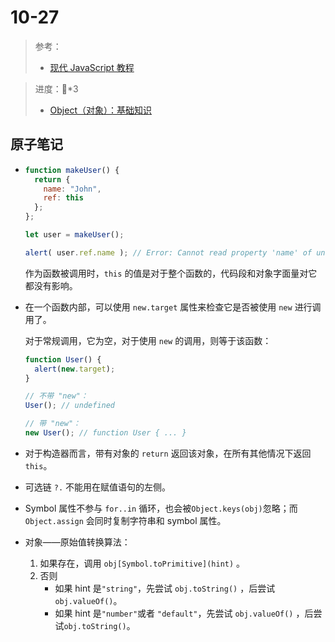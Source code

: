 # 10-27

> 参考：
>
> - [现代 JavaScript 教程](https://zh.javascript.info/)

> 进度：🍅*3
>
> - [Object（对象）：基础知识](https://zh.javascript.info/object-basics)

## 原子笔记

- ```javascript
  function makeUser() {
    return {
      name: "John",
      ref: this
    };
  };
  
  let user = makeUser();
  
  alert( user.ref.name ); // Error: Cannot read property 'name' of undefined
  ```

  作为函数被调用时，`this` 的值是对于整个函数的，代码段和对象字面量对它都没有影响。

- 在一个函数内部，可以使用 `new.target` 属性来检查它是否被使用 `new` 进行调用了。

  对于常规调用，它为空，对于使用 `new` 的调用，则等于该函数：

  ```javascript
  function User() {
    alert(new.target);
  }
  
  // 不带 "new"：
  User(); // undefined
  
  // 带 "new"：
  new User(); // function User { ... }
  ```

- 对于构造器而言，带有对象的 `return` 返回该对象，在所有其他情况下返回 `this`。

- 可选链 `?.` 不能用在赋值语句的左侧。

- Symbol 属性不参与 `for..in` 循环，也会被`Object.keys(obj)`忽略；而`Object.assign` 会同时复制字符串和 symbol 属性。

- 对象——原始值转换算法：

  1. 如果存在，调用 `obj[Symbol.toPrimitive](hint)` 。
  2. 否则
     - 如果 hint 是`"string"`，先尝试 `obj.toString()` ，后尝试`obj.valueOf()`。
     - 如果 hint 是`"number"`或者 `"default"`，先尝试 `obj.valueOf()` ，后尝试`obj.toString()`。
